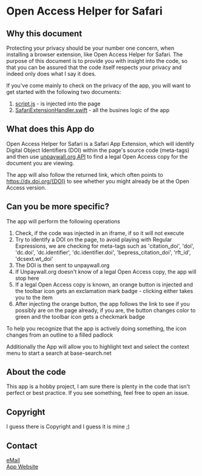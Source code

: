 # Open Access Helper for Safari

## Why this document

Protecting your privacy should be your number one concern, when installing a browser extension, like Open Access Helper for Safari. The purpose of this document is to provide you with insight into the code, so that you can be assured that the code itself respects your privacy and indeed only does what I say it does.

If you've come mainly to check on the privacy of the app, you will want to get started with the following two documents:

1. [script.js](https://github.com/otzbergnet/libHelper/blob/master/Open%20Access%20Helper%20Safari/script.js) - is injected into the page
2. [SafariExtensionHandler.swift](https://github.com/otzbergnet/libHelper/blob/master/Open%20Access%20Helper%20Safari/SafariExtensionHandler.swift) - all the busines logic of the app

## What does this App do

Open Access Helper for Safari is a Safari App Extension, which will identify Digital Object Identifiers (DOI) within the page's source code (meta-tags) and then use [unpaywall.org API](https://unpaywall.org) to find a legal Open Access copy for the document you are viewing.

The app will also follow the returned link, which often points to https://dx.doi.org/{DOI} to see whether you might already be at the Open Access version.

## Can you be more specific?

The app will perform the following operations

1. Check, if the code was injected in an iframe, if so it will not execute
2. Try to identify a DOI on the page, to avoid playing with Regular Expressions, we are checking for meta-tags such as 'citation_doi', 'doi', 'dc.doi', 'dc.identifier', 'dc.identifier.doi', 'bepress_citation_doi', 'rft_id', 'dcsext.wt_doi'
3. The DOI is then sent to unpaywall.org
4. If Unpaywall.org doesn't know of a legal Open Access copy, the app will stop here
5. If a legal Open Access copy is known, an orange button is injected and the toolbar icon gets an exclamation mark badge - clicking either takes you to the item
6. After injecting the orange button, the app follows the link to see if you possibly are on the page already, if you are, the button changes color to green and the toolbar icon gets a checkmark badge

To help you recognize that the app is actively doing something, the icon changes from an outline to a filled padlock

Additionally the App will allow you to highlight text and select the context menu to start a search at base-search.net

## About the code

This app is a hobby project, I am sure there is plenty in the code that isn't perfect or best practice. If you see something, feel free to open an issue.

## Copyright

I guess there is Copyright and I guess it is mine ;)

## Contact

[eMail](mailto:oahelper@otzberg.net)<br/>
[App Website](https://www.otzberg.net/oahelper)